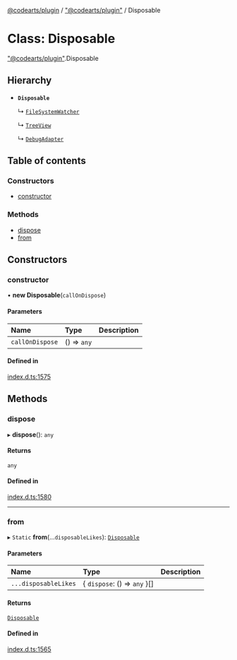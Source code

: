 [@codearts/plugin](../README.md) / ["@codearts/plugin"](../modules/_codearts_plugin_.md) / Disposable

# Class: Disposable

["@codearts/plugin"](../modules/_codearts_plugin_.md).Disposable

## Hierarchy

- **`Disposable`**

  ↳ [`FileSystemWatcher`](../interfaces/codearts_plugin_.FileSystemWatcher.md)

  ↳ [`TreeView`](../interfaces/codearts_plugin_.TreeView.md)

  ↳ [`DebugAdapter`](../interfaces/codearts_plugin_.DebugAdapter.md)

## Table of contents

### Constructors

- [constructor](codearts_plugin_.Disposable.md#constructor)

### Methods

- [dispose](codearts_plugin_.Disposable.md#dispose)
- [from](codearts_plugin_.Disposable.md#from)

## Constructors

### constructor

• **new Disposable**(`callOnDispose`)

#### Parameters

| Name | Type | Description |
| :------ | :------ | :------ |
| `callOnDispose` | () => `any` |  |

#### Defined in

[index.d.ts:1575](https://github.com/huaweicloud/cloudide-plugin-api/blob/03c74e5/index.d.ts#L1575)

## Methods

### dispose

▸ **dispose**(): `any`

#### Returns

`any`

#### Defined in

[index.d.ts:1580](https://github.com/huaweicloud/cloudide-plugin-api/blob/03c74e5/index.d.ts#L1580)

___

### from

▸ `Static` **from**(...`disposableLikes`): [`Disposable`](codearts_plugin_.Disposable.md)

#### Parameters

| Name | Type | Description |
| :------ | :------ | :------ |
| `...disposableLikes` | { `dispose`: () => `any`  }[] |  |

#### Returns

[`Disposable`](codearts_plugin_.Disposable.md)

#### Defined in

[index.d.ts:1565](https://github.com/huaweicloud/cloudide-plugin-api/blob/03c74e5/index.d.ts#L1565)
